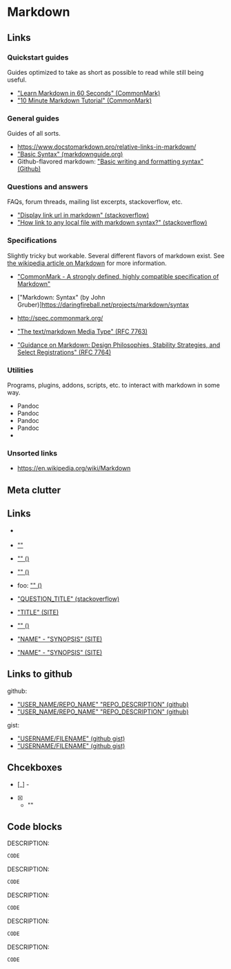 # Markdown



## Links
### Quickstart guides
Guides optimized to take as short as possible to read while still being useful.
* ["Learn Markdown in 60 Seconds" (CommonMark)](https://commonmark.org/help/)
* ["10 Minute Markdown Tutorial" (CommonMark)](https://commonmark.org/help/tutorial/)


### General guides
Guides of all sorts.
* https://www.docstomarkdown.pro/relative-links-in-markdown/
* ["Basic Syntax" (markdownguide.org)](https://www.markdownguide.org/basic-syntax/)
* Github-flavored markdown: ["Basic writing and formatting syntax" (Github)](https://docs.github.com/en/get-started/writing-on-github/getting-started-with-writing-and-formatting-on-github/basic-writing-and-formatting-syntax)

### Questions and answers
FAQs, forum threads, mailing list excerpts, stackoverflow, etc.
* ["Display link url in markdown" (stackoverflow)](https://stackoverflow.com/questions/41345160/display-link-url-in-markdown)
* ["How link to any local file with markdown syntax?" (stackoverflow)](https://stackoverflow.com/questions/32563078/how-link-to-any-local-file-with-markdown-syntax)


### Specifications
Slightly tricky but workable. Several different flavors of markdown exist.
See [the wikipedia article on Markdown](https://en.wikipedia.org/wiki/Markdown) for more information.

* ["CommonMark - A strongly defined, highly compatible specification of Markdown"](https://commonmark.org/)
* ["Markdown: Syntax" (by John Gruber)]https://daringfireball.net/projects/markdown/syntax
* http://spec.commonmark.org/

* ["The text/markdown Media Type" (RFC 7763)](https://datatracker.ietf.org/doc/html/rfc7763)
* ["Guidance on Markdown: Design Philosophies, Stability Strategies, and Select Registrations" (RFC 7764)](https://datatracker.ietf.org/doc/html/rfc7764)


### Utilities
Programs, plugins, addons, scripts, etc. to interact with markdown in some way.
* Pandoc [](https://en.wikipedia.org/wiki/Pandoc)
* Pandoc []()
* Pandoc []()
* Pandoc []()
* []()


### Unsorted links
* https://en.wikipedia.org/wiki/Markdown


## Meta clutter

Links
----------
* []()
* [""]()
* ["" ()]()
* ["" ()]()
* foo: ["" ()]()


* ["QUESTION_TITLE" (stackoverflow)](ADDRESS)
* ["TITLE" (SITE)](LINK)
* ["" ()]()


* ["NAME" - "SYNOPSIS" (SITE)](LINK)
* ["NAME" - "SYNOPSIS" (SITE)](LINK)


Links to github
----------
github:
* ["USER_NAME/REPO_NAME" "REPO_DESCRIPTION" (github)](ADDRESS)
* ["USER_NAME/REPO_NAME" "REPO_DESCRIPTION" (github)](ADDRESS)


gist:
* ["USERNAME/FILENAME" (github gist)](ADDRESS)
* ["USERNAME/FILENAME" (github gist)](ADDRESS)


Chcekboxes
----------
* [_] - <filepath>
* [x] - ""



Code blocks
----------

DESCRIPTION:
```powershell
CODE
```

DESCRIPTION:
```bash
CODE
```

DESCRIPTION:
```python
CODE
```

DESCRIPTION:
```cmd
CODE
```

DESCRIPTION:
```perl
CODE
```
